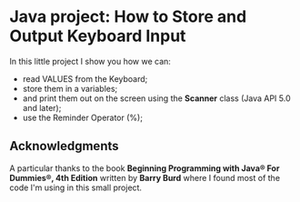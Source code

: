 # Java project:  How to Store and Output Keyboard Input

In this little project I show you how we can:

+ read VALUES from the Keyboard;
+ store them in a variables;
+ and print them out on the screen using the **Scanner** class (Java API 5.0 and later);
+ use the Reminder Operator (%);


## Acknowledgments
A particular thanks to the book **Beginning Programming with Java® For Dummies®, 4th Edition** written by **Barry Burd** where I found most of the code I'm using in this small project.